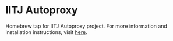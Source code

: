 # IITJ Autoproxy

Homebrew tap for IITJ Autoproxy project. For more information and installation instructions, visit [here](https://github.com/SaahilNotSahil/iitj-autoproxy).
